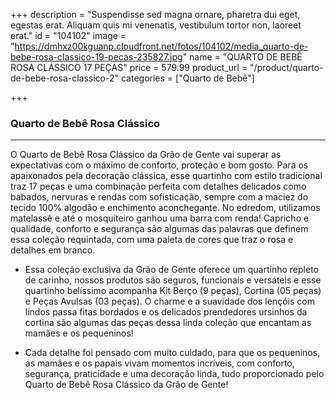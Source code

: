 +++
description = "Suspendisse sed magna ornare, pharetra dui eget, egestas erat. Aliquam quis mi venenatis, vestibulum tortor non, laoreet erat."
id = "104102"
image = "https://dmhxz00kguanp.cloudfront.net/fotos/104102/media_quarto-de-bebe-rosa-classico-19-pecas-235827.jpg"
name = "QUARTO DE BEBÊ ROSA CLÁSSICO 17 PEÇAS"
price = 579.99
product_url = "/product/quarto-de-bebe-rosa-classico-2"
categories = ["Quarto de Bebê"]

+++

### Quarto de Bebê Rosa Clássico

---
O Quarto de Bebê Rosa Clássico da Grão de Gente vai superar as expectativas com o máximo de conforto, proteção e bom gosto. Para os apaixonados pela decoração clássica, esse quartinho com estilo tradicional traz 17 peças e uma combinação perfeita com detalhes delicados como babados, nervuras e rendas com sofisticação, sempre com a maciez do tecido 100% algodão e enchimento aconchegante. No edredom, utilizamos matelassê e até o mosquiteiro ganhou uma barra com renda! Capricho e qualidade, conforto e segurança são algumas das palavras que definem essa coleção requintada, com uma paleta de cores que traz o rosa e detalhes em branco. 

* Essa coleção exclusiva da Grão de Gente oferece um quartinho repleto de carinho, nossos produtos são seguros, funcionais e versáteis e esse quartinho belíssimo acompanha Kit Berço (9 peças), Cortina (05 peças) e Peças Avulsas (03 peças). O charme e a suavidade dos lençóis com lindos passa fitas bordados e os delicados prendedores ursinhos da cortina são algumas das peças dessa linda coleção que encantam as mamães e os pequeninos! 

* Cada detalhe foi pensado com muito cuidado, para que os pequeninos, as mamães e os papais vivam momentos incríveis, com conforto, segurança, praticidade e uma decoração linda, tudo proporcionado pelo Quarto de Bebê Rosa Clássico da Grão de Gente!
